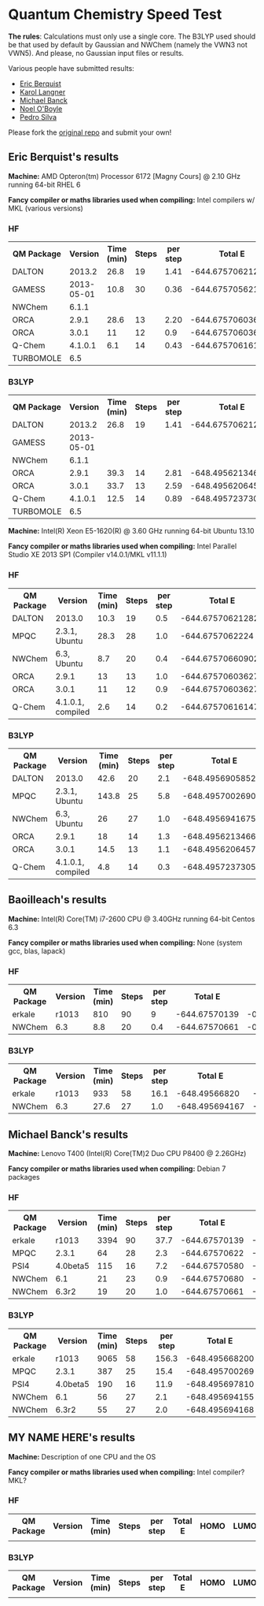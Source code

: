 Quantum Chemistry Speed Test
============================

**The rules**: Calculations must only use a single core. The B3LYP used should be that used by default by Gaussian and NWChem (namely the VWN3 not VWN5). And please, no Gaussian input files or results.

Various people have submitted results:
- [Eric Berquist](http://github.com/berky/qmspeedtest)
- [Karol Langner](http://github.com/langner/qmspeedtest)
- [Michael Banck](http://github.com/mbanck/qmspeedtest)
- [Noel O'Boyle](http://github.com/baoilleach/qmspeedtest)
- [Pedro Silva](http://github.com/PedroJSilva/qmspeedtest)

Please fork the [original repo](http://github.com/baoilleach/qmspeedtest) and submit your own!

Eric Berquist's results
----------------------

**Machine:** AMD Opteron(tm) Processor 6172 [Magny Cours] @ 2.10 GHz running 64-bit RHEL 6

**Fancy compiler or maths libraries used when compiling:** Intel compilers w/ MKL (various versions)

### HF
<table>
<tr>
<th>QM Package</th><th>Version</th>
<th>Time (min)</th>
<th>Steps</th>
<th>per step</th>
<th>Total E</th>
<th>HOMO</th>
<th>LUMO</th>
</tr>
<tr>
<td>DALTON</td><td>2013.2</td>
<td>26.8</td>
<td>19</td>
<td>1.41</td>
<td>-644.675706212821</td>
<td>-0.35364477</td>
<td>0.07433447</td>
</tr>
<tr>
<td>GAMESS</td><td>2013-05-01</td>
<td>10.8</td>
<td>30</td>
<td>0.36</td>
<td>-644.6757056212</td>
<td>-0.3536</td>
<td>0.0744</td>
</tr>
<tr>
<td>NWChem</td><td>6.1.1</td>
<td></td>
<td></td>
<td></td>
<td></td>
<td></td>
<td></td>
</tr>
<tr>
<td>ORCA</td><td>2.9.1</td>
<td>28.6</td>
<td>13</td>
<td>2.20</td>
<td>-644.675706036271</td>
<td>-0.353622</td>
<td>0.074344</td>
</tr>
<tr>
<td>ORCA</td><td>3.0.1</td>
<td>11</td>
<td>12</td>
<td>0.9</td>
<td>-644.675706036270</td>
<td>-0.353622</td>
<td>0.074344</td>
</tr>
<tr>
<td>Q-Chem</td><td>4.1.0.1</td>
<td>6.1</td>
<td>14</td>
<td>0.43</td>
<td>-644.675706161474</td>
<td>-0.354</td>
<td>0.074</td>
</tr>
<tr>
<td>TURBOMOLE</td><td>6.5</td>
<td></td>
<td></td>
<td></td>
<td></td>
<td></td>
<td></td>
</tr>
</table>

### B3LYP
<table>
<tr>
<th>QM Package</th><th>Version</th>
<th>Time (min)</th>
<th>Steps</th>
<th>per step</th>
<th>Total E</th>
<th>HOMO</th>
<th>LUMO</th>
</tr>
<tr>
<td>DALTON</td><td>2013.2</td>
<td>26.8</td>
<td>19</td>
<td>1.41</td>
<td>-644.675706212821</td>
<td>-0.35364477</td>
<td>0.07433447</td>
</tr>
<tr>
<td>GAMESS</td><td>2013-05-01</td>
<td></td>
<td></td>
<td></td>
<td></td>
<td></td>
<td></td>
</tr>
<tr>
<td>NWChem</td><td>6.1.1</td>
<td></td>
<td></td>
<td></td>
<td></td>
<td></td>
<td></td>
</tr>
<tr>
<td>ORCA</td><td>2.9.1</td>
<td>39.3</td>
<td>14</td>
<td>2.81</td>
<td>-648.495621346673</td>
<td>-0.260530</td>
<td>-0.064412</td>
</tr>
<tr>
<td>ORCA</td><td>3.0.1</td>
<td>33.7</td>
<td>13</td>
<td>2.59</td>
<td>-648.495620645754</td>
<td>-0.260533</td>
<td>-0.064445</td>
</tr>
<tr>
<td>Q-Chem</td><td>4.1.0.1</td>
<td>12.5</td>
<td>14</td>
<td>0.89</td>
<td>-648.495723730569</td>
<td>-0.260</td>
<td>-0.064</td>
</tr>
<tr>
<td>TURBOMOLE</td><td>6.5</td>
<td></td>
<td></td>
<td></td>
<td></td>
<td></td>
<td></td>
</tr>
</table>

**Machine:** Intel(R) Xeon E5-1620(R) @ 3.60 GHz running 64-bit Ubuntu 13.10

**Fancy compiler or maths libraries used when compiling:** Intel Parallel Studio XE 2013 SP1 (Compiler v14.0.1/MKL v11.1.1)

### HF
<table>
<tr>
<th>QM Package</th><th>Version</th>
<th>Time (min)</th>
<th>Steps</th>
<th>per step</th>
<th>Total E</th>
<th>HOMO</th>
<th>LUMO</th>
</tr>
<tr>
<td>DALTON</td><td>2013.0</td>
<td>10.3</td>
<td>19</td>
<td>0.5</td>
<td>-644.675706212821</td>
<td>-0.35364477</td>
<td>0.07433447</td>
</tr>
<tr>
<td>MPQC</td><td>2.3.1, Ubuntu</td>
<td>28.3</td>
<td>28</td>
<td>1.0</td>
<td>-644.6757062224</td>
<td>-0.353644</td>
<td>0.074333</td>
</tr>
<tr>
<td>NWChem</td><td>6.3, Ubuntu</td>
<td>8.7</td>
<td>20</td>
<td>0.4</td>
<td>-644.675706609025</td>
<td>-0.3536110</td>
<td>0.07435021</td>
</tr>
<tr>
<td>ORCA</td><td>2.9.1</td>
<td>13</td>
<td>13</td>
<td>1.0</td>
<td>-644.675706036270</td>
<td>-0.353622</td>
<td>0.074344</td>
</tr>
<tr>
<td>ORCA</td><td>3.0.1</td>
<td>11</td>
<td>12</td>
<td>0.9</td>
<td>-644.675706036272</td>
<td>-0.353622</td>
<td>0.074344</td>
</tr>
<tr>
<td>Q-Chem</td><td>4.1.0.1, compiled</td>
<td>2.6</td>
<td>14</td>
<td>0.2</td>
<td>-644.675706161474</td>
<td>-0.354</td>
<td>0.074</td>
</tr>
</table>

### B3LYP
<table>
<tr>
<th>QM Package</th><th>Version</th>
<th>Time (min)</th>
<th>Steps</th>
<th>per step</th>
<th>Total E</th>
<th>HOMO</th>
<th>LUMO</th>
</tr>
<tr>
<td>DALTON</td><td>2013.0</td>
<td>42.6</td>
<td>20</td>
<td>2.1</td>
<td>-648.4956905852</td>
<td>-0.26060842</td>
<td>-0.06441321</td>
</tr>
<tr>
<td>MPQC</td><td>2.3.1, Ubuntu</td>
<td>143.8</td>
<td>25</td>
<td>5.8</td>
<td>-648.4957002690</td>
<td>-0.260571</td>
<td>-0.064391</td>
</tr>
<tr>
<td>NWChem</td><td>6.3, Ubuntu</td>
<td>26</td>
<td>27</td>
<td>1.0</td>
<td>-648.495694167510</td>
<td>-0.2605703</td>
<td>-0.06439253</td>
</tr>
<tr>
<td>ORCA</td><td>2.9.1</td>
<td>18</td>
<td>14</td>
<td>1.3</td>
<td>-648.495621346649</td>
<td>-0.260530</td>
<td>-0.064412</td>
</tr>
<tr>
<td>ORCA</td><td>3.0.1</td>
<td>14.5</td>
<td>13</td>
<td>1.1</td>
<td>-648.495620645744</td>
<td>-0.260533</td>
<td>-0.064445</td>
</tr>
<tr>
<td>Q-Chem</td><td>4.1.0.1, compiled</td>
<td>4.8</td>
<td>14</td>
<td>0.3</td>
<td>-648.495723730572</td>
<td>-0.260</td>
<td>-0.064</td>
</tr>
</table>

Baoilleach's results
--------------------

**Machine:** Intel(R) Core(TM) i7-2600 CPU @ 3.40GHz running 64-bit Centos 6.3

**Fancy compiler or maths libraries used when compiling:** None (system gcc, blas, lapack)

### HF
<table>
<tr>
<th>QM Package</th><th>Version</th>
<th>Time (min)</th><th>Steps</th><th>per step</th>
<th>Total E</th><th>HOMO</th><th>LUMO</th>
</tr>
<tr>
<td>erkale</td><td>r1013</td><td>810</td>
<td>90</td><td>9</td>
<td>-644.67570139</td>
<td>-0.353712</td>
<td>0.074269</td>
</tr>
<tr>
<td>NWChem</td><td>6.3</td><td>8.8</td>
<td>20</td><td>0.4</td>
<td>-644.67570661</td>
<td>-0.353611</td>
<td>0.074350</td>
</tr>
</table>

### B3LYP
<table>
<tr>
<th>QM Package</th><th>Version</th>
<th>Time (min)</th><th>Steps</th><th>per step</th>
<th>Total E</th><th>HOMO</th><th>LUMO</th>
</tr>
<tr>
<td>erkale</td><td>r1013</td><td>933</td>
<td>58</td><td>16.1</td>
<td>-648.49566820</td>
<td>-0.260899</td>
<td>-0.064457</td>
</tr>
<tr>
<td>NWChem</td><td>6.3</td><td>27.6</td>
<td>27</td><td>1.0</td>
<td>-648.495694167</td>
<td>-0.260570</td>
<td>-0.064393</td>
</tr>
</table>

Michael Banck's results
----------------------

**Machine:** Lenovo T400 (Intel(R) Core(TM)2 Duo CPU     P8400  @ 2.26GHz)

**Fancy compiler or maths libraries used when compiling:** Debian 7 packages

### HF
<table>
<tr>
<th>QM Package</th><th>Version</th>
<th>Time (min)</th><th>Steps</th><th>per step</th>
<th>Total E</th><th>HOMO</th><th>LUMO</th>
</tr>
<tr>
<td>erkale</td><td>r1013</td><td>3394</td>
<td>90</td><td>37.7</td>
<td>-644.67570139</td>
<td>-0.353712</td>
<td>0.074269</td>
</tr>
<tr>
<td>MPQC</td><td>2.3.1</td><td>64</td>
<td>28</td><td>2.3</td>
<td>-644.67570622</td>
<td>-0.353644</td>
<td>0.074333</td>
</tr>
<tr>
<td>PSI4</td><td>4.0beta5</td><td>115</td>
<td>16</td><td>7.2</td>
<td>-644.67570580</td>
<td>-0.353619</td>
<td>0.074353</td>
</tr>
<tr>
<td>NWChem</td><td>6.1</td><td>21</td>
<td>23</td><td>0.9</td>
<td>-644.67570680</td>
<td>-0.353608</td>
<td>0.074350</td>
</tr>
<tr>
<td>NWChem</td><td>6.3r2</td><td>19</td>
<td>20</td><td>1.0</td>
<td>-644.67570661</td>
<td>-0.353611</td>
<td>0.074350</td>
</tr>
</table>

### B3LYP
<table>
<tr>
<th>QM Package</th><th>Version</th>
<th>Time (min)</th><th>Steps</th><th>per step</th>
<th>Total E</th><th>HOMO</th><th>LUMO</th>
</tr>
<tr>
<td>erkale</td><td>r1013</td><td>9065</td>
<td>58</td><td>156.3</td>
<td>-648.495668200</td>
<td>-0.260899</td>
<td>-0.064457</td>
</tr>
<tr>
<td>MPQC</td><td>2.3.1</td><td>387</td>
<td>25</td><td>15.4</td>
<td>-648.495700269</td>
<td>-0.260571</td>
<td>-0.064391</td>
</tr>
<tr>
<td>PSI4</td><td>4.0beta5</td><td>190</td>
<td>16</td><td>11.9</td>
<td>-648.495697810</td>
<td>-0.260556</td>
<td>-0.064363</td>
</tr>
<tr>
<td>NWChem</td><td>6.1</td><td>56</td>
<td>27</td><td>2.1</td>
<td>-648.495694155</td>
<td>-0.260569</td>
<td>-0.064392</td>
</tr>
<tr>
<td>NWChem</td><td>6.3r2</td><td>55</td>
<td>27</td><td>2.0</td>
<td>-648.495694168</td>
<td>-0.260570</td>
<td>-0.064393</td>
</tr>
</table>

MY NAME HERE's results
----------------------

**Machine:** Description of one CPU and the OS

**Fancy compiler or maths libraries used when compiling:** Intel compiler? MKL?

### HF
<table>
<tr>
<th>QM Package</th><th>Version</th>
<th>Time (min)</th><th>Steps</th><th>per step</th>
<th>Total E</th><th>HOMO</th><th>LUMO</th>
</tr>
<tr>
<td></td><td></td>
<td></td><td></td>
<td></td>
<td></td>
<td></td>
</tr>
</table>

### B3LYP
<table>
<tr>
<th>QM Package</th><th>Version</th>
<th>Time (min)</th><th>Steps</th><th>per step</th>
<th>Total E</th><th>HOMO</th><th>LUMO</th>
</tr>
<tr>
<td></td><td></td>
<td></td><td></td>
<td></td>
<td></td>
<td></td>
</tr>
</table>
